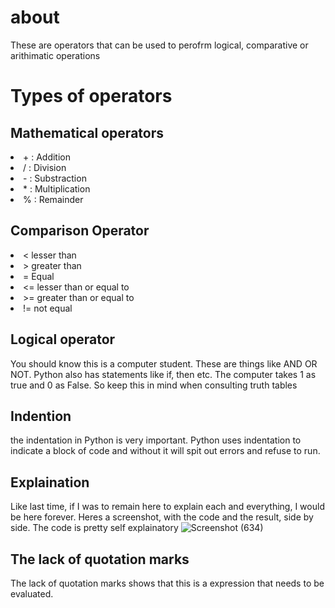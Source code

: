 # about
These are operators that can be used to perofrm logical, comparative or arithimatic operations
# Types of operators
## Mathematical operators

  <li> +  : Addition</li>
  <li> /  : Division</li>
  <li> -   : Substraction</li>
  <li> *  : Multiplication</li>
  <li> %  : Remainder</li>
  
  ## Comparison Operator
  
  <li>< lesser than</li>
    <li>> greater than</li>
      <li>= Equal</li>
        <li><= lesser than or equal to</li>
          <li>>= greater than or equal to</li>
  <li>!= not equal</li>
  
  ## Logical operator
You should know this is a computer student. These are things like AND OR NOT. Python also has statements like if, then etc.
The computer takes 1 as true and 0 as False. So keep this in mind when consulting truth tables

## Indention
the indentation in Python is very important. Python uses indentation to indicate a block of code and without it will spit out errors and refuse to run.
## Explaination
Like last time, if I was to remain here to explain each and everything, I would be here forever. Heres a screenshot, with the code and the result, side by side. The code is pretty self explainatory
![Screenshot (634)](https://user-images.githubusercontent.com/79893903/130915723-88323bd5-bd1e-47f8-b23b-59f597d5417b.png)
 ## The lack of quotation marks
  The lack of quotation marks shows that this is a expression that needs to be evaluated.

